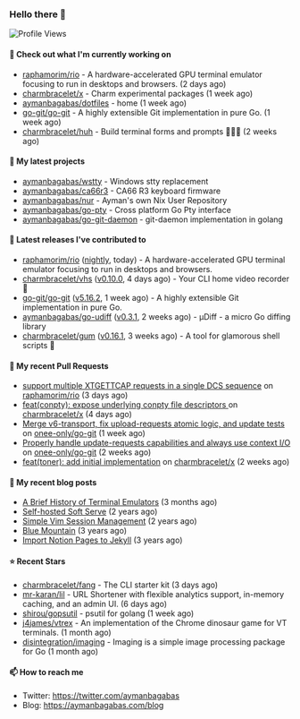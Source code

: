 ### Hello there 👋

![Profile Views](https://komarev.com/ghpvc/?username=aymanbagabas&label=PROFILE+VIEWS)

#### 👷 Check out what I'm currently working on

- [raphamorim/rio](https://github.com/raphamorim/rio) - A hardware-accelerated GPU terminal emulator focusing to run in desktops and browsers. (2 days ago)
- [charmbracelet/x](https://github.com/charmbracelet/x) - Charm experimental packages (1 week ago)
- [aymanbagabas/dotfiles](https://github.com/aymanbagabas/dotfiles) - home (1 week ago)
- [go-git/go-git](https://github.com/go-git/go-git) - A highly extensible Git implementation in pure Go. (1 week ago)
- [charmbracelet/huh](https://github.com/charmbracelet/huh) - Build terminal forms and prompts 🤷🏻‍♀️ (2 weeks ago)

#### 🌱 My latest projects

- [aymanbagabas/wstty](https://github.com/aymanbagabas/wstty) - Windows stty replacement
- [aymanbagabas/ca66r3](https://github.com/aymanbagabas/ca66r3) - CA66 R3 keyboard firmware
- [aymanbagabas/nur](https://github.com/aymanbagabas/nur) - Ayman&#39;s own Nix User Repository
- [aymanbagabas/go-pty](https://github.com/aymanbagabas/go-pty) - Cross platform Go Pty interface
- [aymanbagabas/go-git-daemon](https://github.com/aymanbagabas/go-git-daemon) - git-daemon implementation in golang

#### 🔭 Latest releases I've contributed to

- [raphamorim/rio](https://github.com/raphamorim/rio) ([nightly](https://github.com/raphamorim/rio/releases/tag/nightly), today) - A hardware-accelerated GPU terminal emulator focusing to run in desktops and browsers.
- [charmbracelet/vhs](https://github.com/charmbracelet/vhs) ([v0.10.0](https://github.com/charmbracelet/vhs/releases/tag/v0.10.0), 4 days ago) - Your CLI home video recorder 📼
- [go-git/go-git](https://github.com/go-git/go-git) ([v5.16.2](https://github.com/go-git/go-git/releases/tag/v5.16.2), 1 week ago) - A highly extensible Git implementation in pure Go.
- [aymanbagabas/go-udiff](https://github.com/aymanbagabas/go-udiff) ([v0.3.1](https://github.com/aymanbagabas/go-udiff/releases/tag/v0.3.1), 2 weeks ago) - µDiff - a micro Go diffing library
- [charmbracelet/gum](https://github.com/charmbracelet/gum) ([v0.16.1](https://github.com/charmbracelet/gum/releases/tag/v0.16.1), 3 weeks ago) - A tool for glamorous shell scripts 🎀

#### 🔨 My recent Pull Requests

- [support multiple XTGETTCAP requests in a single DCS sequence](https://github.com/raphamorim/rio/pull/1158) on [raphamorim/rio](https://github.com/raphamorim/rio) (3 days ago)
- [feat(conpty): expose underlying conpty file descriptors ](https://github.com/charmbracelet/x/pull/484) on [charmbracelet/x](https://github.com/charmbracelet/x) (4 days ago)
- [Merge v6-transport, fix upload-requests atomic logic, and update tests](https://github.com/onee-only/go-git/pull/2) on [onee-only/go-git](https://github.com/onee-only/go-git) (1 week ago)
- [Properly handle update-requests capabilities and always use context I/O](https://github.com/onee-only/go-git/pull/1) on [onee-only/go-git](https://github.com/onee-only/go-git) (2 weeks ago)
- [feat(toner): add initial implementation](https://github.com/charmbracelet/x/pull/477) on [charmbracelet/x](https://github.com/charmbracelet/x) (2 weeks ago)

#### 📜 My recent blog posts

- [A Brief History of Terminal Emulators](https://aymanbagabas.com/blog/2025/03/11/a-brief-history-of-terminal-emulators.html) (3 months ago)
- [Self-hosted Soft Serve](https://aymanbagabas.com/blog/2023/04/28/self-hosted-soft-serve.html) (2 years ago)
- [Simple Vim Session Management](https://aymanbagabas.com/blog/2023/04/13/simple-vim-session-management.html) (2 years ago)
- [Blue Mountain](https://aymanbagabas.com/blog/2022/06/02/blue-mountain.html) (3 years ago)
- [Import Notion Pages to Jekyll](https://aymanbagabas.com/blog/2022/03/29/import-notion-pages-to-jekyll.html) (3 years ago)

#### ⭐ Recent Stars

- [charmbracelet/fang](https://github.com/charmbracelet/fang) - The CLI starter kit (3 days ago)
- [mr-karan/lil](https://github.com/mr-karan/lil) - URL Shortener with flexible analytics support, in-memory caching, and an admin UI. (6 days ago)
- [shirou/gopsutil](https://github.com/shirou/gopsutil) - psutil for golang (1 week ago)
- [j4james/vtrex](https://github.com/j4james/vtrex) - An implementation of the Chrome dinosaur game for VT terminals. (1 month ago)
- [disintegration/imaging](https://github.com/disintegration/imaging) - Imaging is a simple image processing package for Go (1 month ago)

#### 📫 How to reach me

- Twitter: https://twitter.com/aymanbagabas
- Blog: https://aymanbagabas.com/blog
